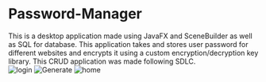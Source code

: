 # Password-Manager
This is a desktop application made using JavaFX and SceneBuilder as well as SQL for database.  This application takes and stores user password for different websites and encrypts it using a custom encryption/decryption key library. This CRUD application was made following SDLC.  
![login](https://user-images.githubusercontent.com/101601240/173470149-0de45003-8d85-456f-9ffd-85e35e1f5675.png)
![Generate](https://user-images.githubusercontent.com/101601240/173470132-9a1c386d-1fdb-476d-868b-50c8b7e56079.png)
![home](https://user-images.githubusercontent.com/101601240/173470167-54f51d00-9305-4c3b-a2c8-97356a73b142.png)

